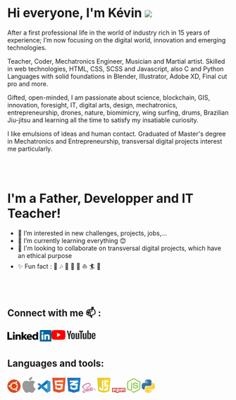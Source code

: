 # Hi everyone, I'm Kévin <img src="https://media.giphy.com/media/hvRJCLFzcasrR4ia7z/giphy.gif" width="50px">
After a first professional life in the world of industry rich in 15 years of experience; I’m now focusing on the digital world, innovation and emerging technologies. 

Teacher, Coder, Mechatronics Engineer, Musician and Martial artist. Skilled in web technologies, HTML, CSS, SCSS and Javascript, also C and Python Languages with solid foundations in Blender, Illustrator, Adobe XD, Final cut pro and more. 

Gifted, open-minded, I am passionate about science, blockchain, GIS, innovation, foresight, IT, digital arts, design, mechatronics, entrepreneurship, drones, nature, biomimicry, wing surfing, drums, Brazilian Jiu-jitsu and learning all the time to satisfy my insatiable curiosity. 

I like emulsions of ideas and human contact.
Graduated of Master's degree in Mechatronics and Entrepreneurship, transversal digital projects interest me particularly.

<br>
<br>

# I'm a Father, Developper and IT Teacher!
- 👀 I’m interested in new challenges, projects, jobs,...
- 🌱 I’m currently learning everything 😊
- 💞️ I'm looking to collaborate on transversal digital projects, which have an ethical purpose
- ✨ Fun fact : 🥁 🎶 🥋 🌊 🎣 ⛵ 🏄‍ 🐶

<br>
<br>

## Connect with me 📫 :
[<img align="left" alt="Kevin | Linkedin" width="100" src="https://github.com/kevinbdx35/Logos/blob/main/svg/linkedin.svg" />][linkedin]
[<img align="left" alt="Kevin | Youtube" width="100" src="https://github.com/kevinbdx35/Logos/blob/main/svg/youtube-6.svg" />][youtube]

<br>
<br>

## Languages and tools:
<p float="left">
  <img alt="Ubuntu"  width="30" src="https://github.com/kevinbdx35/Logos/blob/main/svg/ubuntu-4.svg" />
  <img alt="Appel"  width="30" src="https://github.com/kevinbdx35/Logos/blob/main/svg/apple.svg" />
  <img alt="Visual Studio Code"  width="30" src="https://github.com/kevinbdx35/Logos/blob/main/svg/visual-studio-code-1.svg" />
  <img alt="HTML 5"  width="30" src="https://github.com/kevinbdx35/Logos/blob/main/svg/html-1.svg" />
  <img alt="CSS 3"  width="30" src="https://github.com/kevinbdx35/Logos/blob/main/svg/css-3.svg" />
  <img alt="SASS"  width="30" src="https://github.com/kevinbdx35/Logos/blob/main/svg/sass-1.svg" />
  <img alt="Javascript Vanilla"  width="30" src="https://github.com/kevinbdx35/Logos/blob/main/svg/javascript-1.svg" />
  <img alt="NPM"  width="30" src="https://github.com/kevinbdx35/Logos/blob/main/svg/npm.svg" />
  <img alt="NodeJS"  width="30" src="https://github.com/kevinbdx35/Logos/blob/main/svg/nodejs-icon.svg" />
  <img alt="Python"  width="30" src="https://github.com/kevinbdx35/Logos/blob/main/svg/python-5.svg" />
</p>  

<br>
<br>

[website]:#
[youtube]: https://youtube.com
[linkedin]: https://www.linkedin.com/in/kbdx35/
